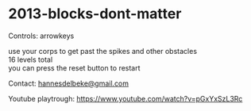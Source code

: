 # 2013-blocks-dont-matter

Controls: arrowkeys

use your corps to get past the spikes and other obstacles  
16 levels total  
you can press the reset button to restart  

Contact:
hannesdelbeke@gmail.com

Youtube playtrough:
https://www.youtube.com/watch?v=pGxYxSzL3Rc
